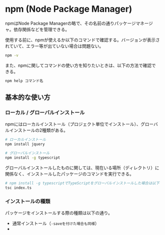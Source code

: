 # npm (Node Package Manager)

npmはNode Package Managerの略で、その名前の通りパッケージマネージャ。依存関係などを管理できる。

使用する前に、npmが使えるか以下のコマンドで確認する。バージョンが表示されていて、エラー等が出ていない場合は問題ない。

```bash
npm -v
```

また、npmに関してコマンドの使い方を知りたいときは、以下の方法で確認できる。

```bash
npm help コマンド名
```

## 基本的な使い方

### ローカル / グローバルインストール
npmにはローカルインストール（プロジェクト単位でインストール）、グローバルインストールの2種類がある。

```bash
# ローカルインストール
npm install jquery

# グローバルインストール
npm install -g typescript
```

グローバルインストールしたものに関しては、現在いる場所（ディレクトリ）に関係なく、インストールしたパッケージのコマンドを実行できる。

```bash
# npm install -g typescriptでTypeScriptをグローバルインストールした場合は以下のように実行できる
tsc index.ts
```

### インストールの種類

パッケージをインストールする際の種類は以下の通り。

- 通常インストール（`-saveを付けた場合も同様`）
- 
